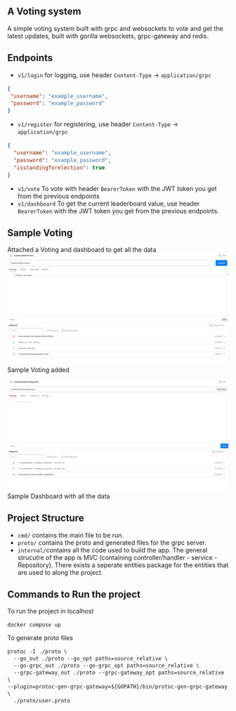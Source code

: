 ## A Voting system
A simple voting system built with grpc and websockets to vote and get the latest updates, built with gorilla websockets, grpc-gateway and redis.

## Endpoints
- `v1/login` for logging, use header `Content-Type` -> `application/grpc`
 ```json
{
  "username": "example_username",
  "password": "example_password"
}
 ```

- `v1/register` for registering, use header `Content-Type` -> `application/grpc`
```json
{
  "username": "example_username",
  "password": "example_password",
  "isstandingforelection": true
}
```
- `v1/vote` To vote with header `BearerToken` with the JWT token you get from the previous endpoints
- `v1/dashboard` To get the current leaderboard value, use header `BearerToken` with the JWT token you get from the previous endpoints.

## Sample Voting
Attached a Voting and dashboard to get all the data
![Vote](images/vote.png) 
Sample Voting added

![Dashboard](images/vote_dashboard.png)
Sample Dashboard with all the data

## Project Structure
- `cmd/` contains the main file to be run.
- `proto/` contains the proto and generated files for the grpc server.
- `internal/`contains all the code used to build the app.
The general strucutre of the app is MVC (containing controller/handler - service - Repository). There exists a seperate entities package for the entities that are used to along the project.

## Commands to Run the project

To run the project in localhost
```shell
docker compose up
```

To generate proto files
```shell
protoc -I ./proto \
  --go_out ./proto --go_opt paths=source_relative \
  --go-grpc_out ./proto --go-grpc_opt paths=source_relative \
  --grpc-gateway_out ./proto --grpc-gateway_opt paths=source_relative \
--plugin=protoc-gen-grpc-gateway=${GOPATH}/bin/protoc-gen-grpc-gateway \
  ./proto/user.proto
```